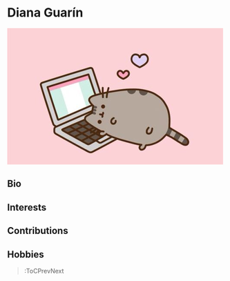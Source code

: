 # Diana Guarín

<img src="/img/cat.jpg" />

## Bio

## Interests

## Contributions


## Hobbies

> :ToCPrevNext
